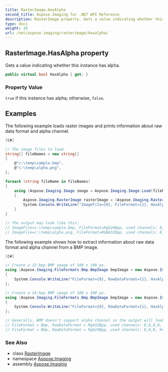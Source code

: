 ```yaml
---
title: RasterImage.HasAlpha
second_title: Aspose.Imaging for .NET API Reference
description: RasterImage property. Gets a value indicating whether this instance has alpha
type: docs
weight: 10
url: /net/aspose.imaging/rasterimage/hasalpha/
---
```

## RasterImage.HasAlpha property

Gets a value indicating whether this instance has alpha.

```csharp
public virtual bool HasAlpha { get; }
```

### Property Value

`true` if this instance has alpha; otherwise, `false`.

## Examples

The following example loads raster images and prints information about raw data format and alpha channel.

```csharp
[C#]

// The image files to load.
string[] fileNames = new string[]
{
    @"c:\temp\sample.bmp",
    @"c:\temp\alpha.png",
};

foreach (string fileName in fileNames)
{
    using (Aspose.Imaging.Image image = Aspose.Imaging.Image.Load(fileName))
    {
        Aspose.Imaging.RasterImage rasterImage = (Aspose.Imaging.RasterImage)image;
        System.Console.WriteLine("ImageFile={0}, FileFormat={1}, HasAlpha={2}", fileName, rasterImage.RawDataFormat, rasterImage.HasAlpha);
    }
}

// The output may look like this:
// ImageFile=c:\temp\sample.bmp, FileFormat=Rgb24Bpp, used channels: 8,8,8, HasAlpha=False
// ImageFile=c:\temp\alpha.png, FileFormat=RGBA32Bpp, used channels: 8,8,8,8, HasAlpha=True
```

The following example shows how to extract information about raw data format and alpha channel from a BMP image.

```csharp
[C#]

// Create a 32-bpp BMP image of 100 x 100 px.
using (Aspose.Imaging.FileFormats.Bmp.BmpImage bmpImage = new Aspose.Imaging.FileFormats.Bmp.BmpImage(100, 100, 32, null))
{
    System.Console.WriteLine("FileFormat={0}, RawDataFormat={1}, HasAlpha={2}", bmpImage.FileFormat, bmpImage.RawDataFormat, bmpImage.HasAlpha);
};

// Create a 24-bpp BMP image of 100 x 100 px.
using (Aspose.Imaging.FileFormats.Bmp.BmpImage bmpImage = new Aspose.Imaging.FileFormats.Bmp.BmpImage(100, 100, 24, null))
{
    System.Console.WriteLine("FileFormat={0}, RawDataFormat={1}, HasAlpha={2}", bmpImage.FileFormat, bmpImage.RawDataFormat, bmpImage.HasAlpha);
};

// Generally, BMP doesn't support alpha channel so the output will look like this:
// FileFormat = Bmp, RawDataFormat = Rgb32Bpp, used channels: 8,8,8,8, HasAlpha = False
// FileFormat = Bmp, RawDataFormat = Rgb24Bpp, used channels: 8,8,8, HasAlpha = False
```

### See Also

* class [RasterImage](../)
* namespace [Aspose.Imaging](../../rasterimage/)
* assembly [Aspose.Imaging](../../../)


